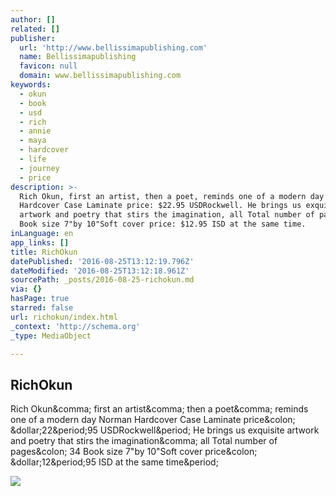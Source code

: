 ```yaml
---
author: []
related: []
publisher:
  url: 'http://www.bellissimapublishing.com'
  name: Bellissimapublishing
  favicon: null
  domain: www.bellissimapublishing.com
keywords:
  - okun
  - book
  - usd
  - rich
  - annie
  - maya
  - hardcover
  - life
  - journey
  - price
description: >-
  Rich Okun, first an artist, then a poet, reminds one of a modern day Norman
  Hardcover Case Laminate price: $22.95 USDRockwell. He brings us exquisite
  artwork and poetry that stirs the imagination, all Total number of pages: 34
  Book size 7"by 10"Soft cover price: $12.95 ISD at the same time.
inLanguage: en
app_links: []
title: RichOkun
datePublished: '2016-08-25T13:12:19.796Z'
dateModified: '2016-08-25T13:12:18.961Z'
sourcePath: _posts/2016-08-25-richokun.md
via: {}
hasPage: true
starred: false
url: richokun/index.html
_context: 'http://schema.org'
_type: MediaObject

---
```

<article style=""><h1>RichOkun</h1><p>Rich Okun&amp;comma; first an artist&amp;comma; then a poet&amp;comma; reminds one of a modern day Norman Hardcover Case Laminate price&amp;colon; &amp;dollar;22&amp;period;95 USDRockwell&amp;period; He brings us exquisite artwork and poetry that stirs the imagination&amp;comma; all Total number of pages&amp;colon; 34 Book size 7"by 10"Soft cover price&amp;colon; &amp;dollar;12&amp;period;95 ISD at the same time&amp;period;</p><img src="http://www.bellissimapublishing.com/sitebuilder/images/earth_wind_and_fire_and_Maya_LSI_cover-322x468.jpg" /></article>